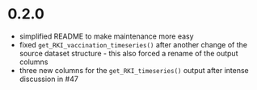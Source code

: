 # 0.2.0

- simplified README to make maintenance more easy
- fixed `get_RKI_vaccination_timeseries()` after another change of the source dataset structure - this also forced a rename of the output columns
- three new columns for the `get_RKI_timeseries()` output after intense discussion in #47

